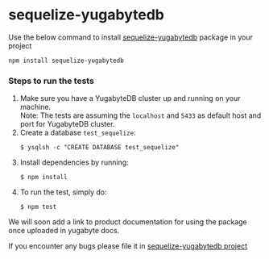 # sequelize-yugabytedb

Use the below command to install [sequelize-yugabytedb](https://www.npmjs.com/package/sequelize-yugabytedb) package in your project
```
npm install sequelize-yugabytedb 
```

### Steps to run the tests
1. Make sure you have a YugabyteDB cluster up and running on your machine. <br/>Note: The tests are assuming the `localhost` and `5433` as default host and port for YugabyteDB cluster.
2. Create a database `test_sequelize`:
   ```
   $ ysqlsh -c "CREATE DATABASE test_sequelize"
   ```
3. Install dependencies by running:
   ```
   $ npm install
   ```
4. To run the test, simply do:
   ```
   $ npm test
   ```



We will soon add a link to product documentation for using the package once uploaded in yugabyte docs.

If you encounter any bugs please file it in [sequelize-yugabytedb project](https://github.com/yugabyte/sequelize-yugabytedb/issues/new)

